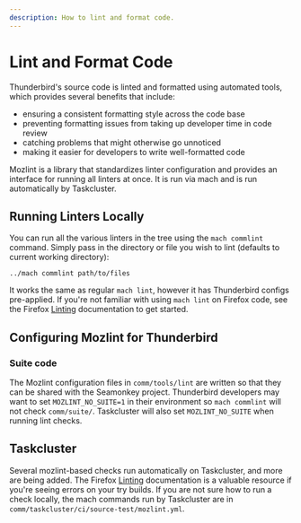 ```yaml
---
description: How to lint and format code.
---
```


# Lint and Format Code

Thunderbird's source code is linted and formatted using automated tools, which provides several benefits that include:

* ensuring a consistent formatting style across the code base
* preventing formatting issues from taking up developer time in code review
* catching problems that might otherwise go unnoticed
* making it easier for developers to write well-formatted code

Mozlint is a library that standardizes linter configuration and provides an interface for running all linters at once. It is run via mach and is run automatically by Taskcluster.

## Running Linters Locally

You can run all the various linters in the tree using the `mach commlint` command. Simply pass in the directory or file you wish to lint (defaults to current working directory):

```
../mach commlint path/to/files
```

It works the same as regular `mach lint`, however it has Thunderbird configs pre-applied. If you're not familiar with using `mach lint` on Firefox code, see the Firefox [Linting](https://firefox-source-docs.mozilla.org/code-quality/lint/index.html) documentation to get started.

## Configuring Mozlint for Thunderbird

### Suite code

The Mozlint configuration files in `comm/tools/lint` are written so that they can be shared with the Seamonkey project. Thunderbird developers may want to set `MOZLINT_NO_SUITE=1` in their environment so `mach commlint` will not check `comm/suite/`. Taskcluster will also set `MOZLINT_NO_SUITE` when running lint checks.

## Taskcluster

Several mozlint-based checks run automatically on Taskcluster, and more are being added. The Firefox [Linting](https://firefox-source-docs.mozilla.org/code-quality/lint/index.html) documentation is a valuable resource if you're seeing errors on your try builds. If you are not sure how to run a check locally, the mach commands run by Taskcluster are in `comm/taskcluster/ci/source-test/mozlint.yml`.
